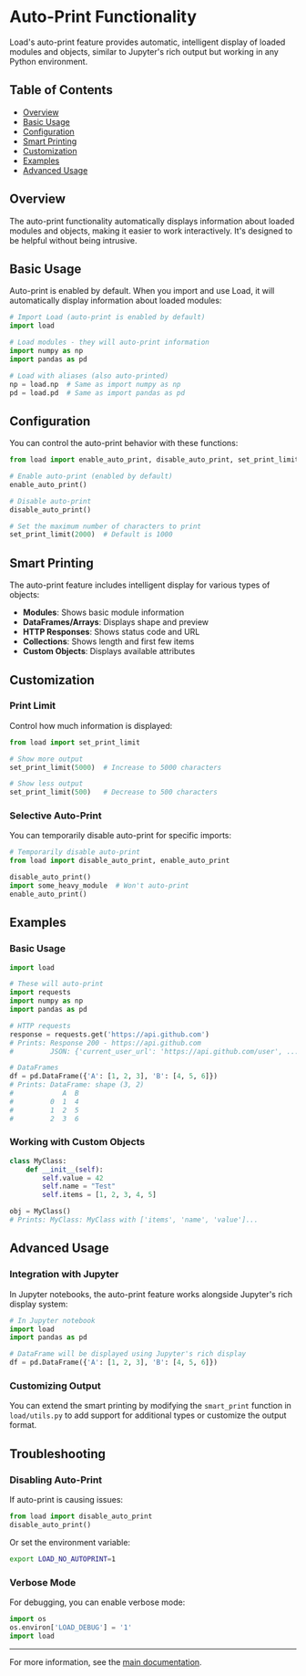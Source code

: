 # Auto-Print Functionality

Load's auto-print feature provides automatic, intelligent display of loaded modules and objects, similar to Jupyter's rich output but working in any Python environment.

## Table of Contents
- [Overview](#overview)
- [Basic Usage](#basic-usage)
- [Configuration](#configuration)
- [Smart Printing](#smart-printing)
- [Customization](#customization)
- [Examples](#examples)
- [Advanced Usage](#advanced-usage)

## Overview

The auto-print functionality automatically displays information about loaded modules and objects, making it easier to work interactively. 
It's designed to be helpful without being intrusive.

## Basic Usage

Auto-print is enabled by default. When you import and use Load, it will automatically display information about loaded modules:

```python
# Import Load (auto-print is enabled by default)
import load

# Load modules - they will auto-print information
import numpy as np
import pandas as pd

# Load with aliases (also auto-printed)
np = load.np  # Same as import numpy as np
pd = load.pd  # Same as import pandas as pd
```

## Configuration

You can control the auto-print behavior with these functions:

```python
from load import enable_auto_print, disable_auto_print, set_print_limit

# Enable auto-print (enabled by default)
enable_auto_print()

# Disable auto-print
disable_auto_print()

# Set the maximum number of characters to print
set_print_limit(2000)  # Default is 1000
```

## Smart Printing

The auto-print feature includes intelligent display for various types of objects:

- **Modules**: Shows basic module information
- **DataFrames/Arrays**: Displays shape and preview
- **HTTP Responses**: Shows status code and URL
- **Collections**: Shows length and first few items
- **Custom Objects**: Displays available attributes

## Customization

### Print Limit

Control how much information is displayed:

```python
from load import set_print_limit

# Show more output
set_print_limit(5000)  # Increase to 5000 characters

# Show less output
set_print_limit(500)   # Decrease to 500 characters
```

### Selective Auto-Print

You can temporarily disable auto-print for specific imports:

```python
# Temporarily disable auto-print
from load import disable_auto_print, enable_auto_print

disable_auto_print()
import some_heavy_module  # Won't auto-print
enable_auto_print()
```

## Examples

### Basic Usage

```python
import load

# These will auto-print
import requests
import numpy as np
import pandas as pd

# HTTP requests
response = requests.get('https://api.github.com')
# Prints: Response 200 - https://api.github.com
#         JSON: {'current_user_url': 'https://api.github.com/user', ...}

# DataFrames
df = pd.DataFrame({'A': [1, 2, 3], 'B': [4, 5, 6]})
# Prints: DataFrame: shape (3, 2)
#            A  B
#         0  1  4
#         1  2  5
#         2  3  6
```

### Working with Custom Objects

```python
class MyClass:
    def __init__(self):
        self.value = 42
        self.name = "Test"
        self.items = [1, 2, 3, 4, 5]

obj = MyClass()
# Prints: MyClass: MyClass with ['items', 'name', 'value']...
```

## Advanced Usage

### Integration with Jupyter

In Jupyter notebooks, the auto-print feature works alongside Jupyter's rich display system:

```python
# In Jupyter notebook
import load
import pandas as pd

# DataFrame will be displayed using Jupyter's rich display
df = pd.DataFrame({'A': [1, 2, 3], 'B': [4, 5, 6]})
```

### Customizing Output

You can extend the smart printing by modifying the `smart_print` function in `load/utils.py` to add support for additional types or customize the output format.

## Troubleshooting

### Disabling Auto-Print

If auto-print is causing issues:

```python
from load import disable_auto_print
disable_auto_print()
```

Or set the environment variable:
```bash
export LOAD_NO_AUTOPRINT=1
```

### Verbose Mode

For debugging, you can enable verbose mode:

```python
import os
os.environ['LOAD_DEBUG'] = '1'
import load
```

---

For more information, see the [main documentation](../README.md).
